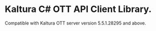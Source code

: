 # Kaltura C# OTT API Client Library.
Compatible with Kaltura OTT server version 5.5.1.28295 and above.
